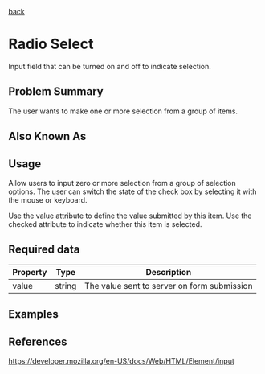 [back](input-control.md)

# Radio Select

Input field that can be turned on and off to indicate selection.

## Problem Summary

The user wants to make one or more selection from a group of items.

## Also Known As



## Usage

Allow users to input zero or more selection from a group of selection options. The user can switch the state of the check box by selecting it with the mouse or keyboard.

Use the value attribute to define the value submitted by this item. 
Use the checked attribute to indicate whether this item is selected. 

## Required data


Property | Type | Description
------------ | ------------- | -------------
value | string | The value sent to server on form submission

## Examples



## References

https://developer.mozilla.org/en-US/docs/Web/HTML/Element/input


